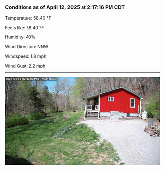 ### Conditions as of April 12, 2025 at 2:17:16 PM CDT 

Temperature: 58.40 &deg;F

Feels like: 58.40 &deg;F

Humidity: 40%

Wind Direction: NNW

Windspeed: 1.8 mph

Wind Gust: 2.2 mph

---

<img src="./images/latest.jpeg"/>

